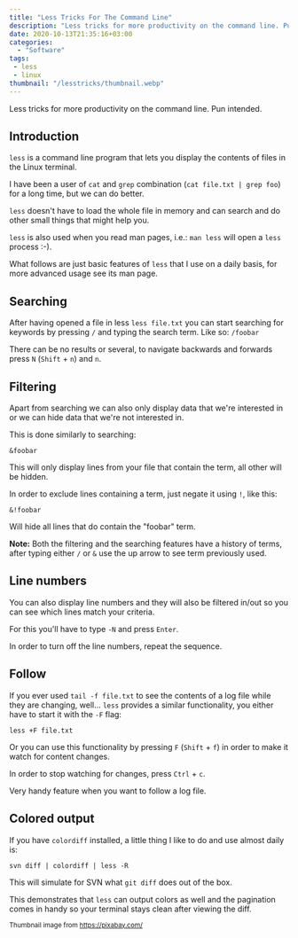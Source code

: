 ```yaml
---
title: "Less Tricks For The Command Line"
description: "Less tricks for more productivity on the command line. Pun intended."
date: 2020-10-13T21:35:16+03:00
categories:
  - "Software"
tags:
 - less
 - linux
thumbnail: "/lesstricks/thumbnail.webp"
---
```


Less tricks for more productivity on the command line. Pun intended.

<!--more-->

## Introduction

`less` is a command line program that lets you display the contents of files in the Linux terminal.

I have been a user of `cat` and `grep` combination (`cat file.txt | grep foo`) for a long time, but we can do better.

`less` doesn't have to load the whole file in memory and can search and do other small things that might help you.

`less` is also used when you read man pages, i.e.: `man less` will open a `less` process :-).

What follows are just basic features of `less` that I use on a daily basis, for more advanced usage see its man page.

## Searching

After having opened a file in less `less file.txt` you can start searching for keywords by pressing `/` and typing the search term.
Like so: `/foobar`

There can be no results or several, to navigate backwards and forwards press `N` (`Shift` + `n`) and `n`.

## Filtering

Apart from searching we can also only display data that we're interested in or we can hide data that we're not interested in.

This is done similarly to searching:

`&foobar`

This will only display lines from your file that contain the term, all other will be hidden.

In order to exclude lines containing a term, just negate it using `!`, like this:

`&!foobar`

Will hide all lines that do contain the "foobar" term.

**Note:** Both the filtering and the searching features have a history of terms, after typing either `/` or `&` use the up arrow to see term previously used.

## Line numbers

You can also display line numbers and they will also be filtered in/out so you can see which lines match your criteria.

For this you'll have to type `-N` and press `Enter`.

In order to turn off the line numbers, repeat the sequence.

## Follow

If you ever used `tail -f file.txt` to see the contents of a log file while they are changing, well... `less` provides a similar functionality, you either have to start it with the `-F` flag:

`less +F file.txt`

Or you can use this functionality by pressing `F` (`Shift` + `f`) in order to make it watch for content changes.

In order to stop watching for changes, press `Ctrl` + `c`.

Very handy feature when you want to follow a log file.

## Colored output

If you have `colordiff` installed, a little thing I like to do and use almost daily is:

`svn diff | colordiff | less -R`

This will simulate for SVN what `git diff` does out of the box.

This demonstrates that `less` can output colors as well and the pagination comes in handy so your terminal stays clean after viewing the diff.

<small>Thumbnail image from https://pixabay.com/ </small>